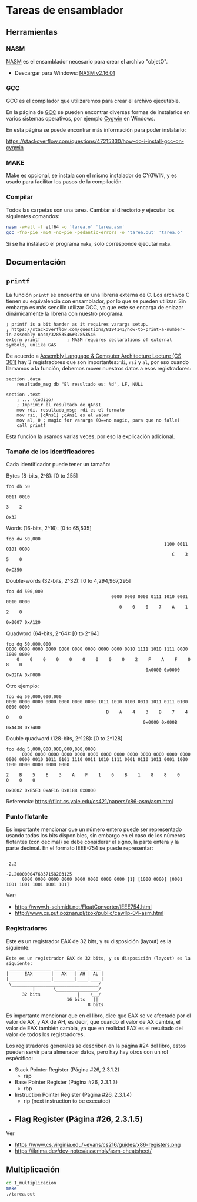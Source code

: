 # Tareas de ensamblador

## Herramientas

### NASM

[NASM](https://www.nasm.us/) es el ensamblador necesario para crear el archivo "objetO".

- Descargar para Windows: [NASM v2.16.01](https://www.nasm.us/pub/nasm/releasebuilds/2.16.01/)

### GCC

GCC es el compilador que utilizaremos para crear el archivo ejecutable.

En la página de [GCC](https://gcc.gnu.org/install/binaries.html) se pueden encontrar diversas formas de instalarlos en varios sistemas operativos, por ejemplo [Cygwin](https://sourceware.org/cygwin/) en Windows.

En esta página se puede encontrar más información para poder instalarlo:

https://stackoverflow.com/questions/47215330/how-do-i-install-gcc-on-cygwin

### MAKE

Make es opcional, se instala con el mismo instalador de CYGWIN, y es usado para facilitar los pasos de la compilación.

### Compilar

Todos las carpetas son una tarea. Cambiar al directorio y ejecutar los siguientes comandos:

```bash
nasm -w+all -f elf64 -o 'tarea.o' 'tarea.asm'
gcc -fno-pie -m64 -no-pie -pedantic-errors -o 'tarea.out' 'tarea.o'
```

Si se ha instalado el programa `make`, solo corresponde ejecutar `make`.

## Documentación

## `printf`

La función `printf` se encuentra en una librería externa de C. Los archivos C tienen su equivalencia con ensamblador, por lo que se pueden utilizar. Sin embargo es más sencillo utilizar GCC, ya que este se encarga de enlazar dinámicamente la librería con nuestro programa.

```assembly
; printf is a bit harder as it requires varargs setup.
; https://stackoverflow.com/questions/8194141/how-to-print-a-number-in-assembly-nasm/32853546#32853546
extern printf          ; NASM requires declarations of external symbols, unlike GAS
```

De acuerdo a [Assembly Language &amp; Computer Architecture Lecture (CS 301)](https://www.cs.uaf.edu/2017/fall/cs301/lecture/09_25_printf.html) hay 3 registradores que son importantes:`rdi`, `rsi` y `al`, por eso cuando llamamos a la función, debemos mover nuestros datos a esos registradores:

```assembly
section .data
    resultado_msg db "El resultado es: %d", LF, NULL
    
section .text
    ; ... (código)
    ; Imprimir el resultado de qAns1
    mov rdi, resultado_msg; rdi es el formato
    mov rsi, [qAns1] ;qAns1 es el valor
    mov al, 0 ; magic for varargs (0==no magic, para que no falle)
    call printf
```

Esta función la usamos varias veces, por eso la explicación adicional.

### Tamaño de los identificadores

Cada identificador puede tener un tamaño:

Bytes (8-bits, 2^8): [0 to 255]

```
foo db 50
                                                                      0011 0010
                                                                         3    2
                                                                           0x32
```
Words (16-bits, 2^16): [0 to 65,535]

```
foo dw 50,000
                                                            1100 0011 0101 0000
                                                               C    3    5    0
                                                                         0xC350
```

Double-words (32-bits, 2^32): [0 to 4,294,967,295]

```
foo dd 500,000
                                        0000 0000 0000 0111 1010 0001 0010 0000
                                           0    0    0    7    A    1    2    0
                                                                  0x0007 0xA120
```

Quadword (64-bits, 2^64): [0 to 2^64]

```
foo dq 50,000,000
0000 0000 0000 0000 0000 0000 0000 0000 0000 0010 1111 1010 1111 0000 1000 0000
    0    0    0    0    0    0    0    0    0    2    F    A    F    0    8    0
                                                     0x0000 0x0000 0x02FA 0xF080
```

Otro ejemplo:

```
foo dq 50,000,000,000
0000 0000 0000 0000 0000 0000 0000 1011 1010 0100 0011 1011 0111 0100 0000 0000
                                      B    A    4    3    B    7    4    0    0
                                                    0x0000 0x000B 0xA43B 0x7400
```

Double quadword (128-bits, 2^128): [0 to 2^128]

```
foo ddq 5,000,000,000,000,000,0000
      0000 0000 0000 0000 0000 0000 0000 0000 0000 0000 0000 0000 0000 0000 0000 0010 1011 0101 1110 0011 1010 1111 0001 0110 1011 0001 1000 1000 0000 0000 0000 0000
                                                                                    2    B    5    E    3    A    F    1    6    B    1    8    8    0    0    0    0
                                                                                                                                   0x0002 0xB5E3 0xAF16 0xB188 0x0000
```

Referencia: https://flint.cs.yale.edu/cs421/papers/x86-asm/asm.html

### Punto flotante

Es importante mencionar que un número entero puede ser representado usando todas los bits disponibles, sin embargo en el caso de los números flotantes (con decimal) se debe considerar el signo, la parte entera y la parte decimal. En el formato IEEE-754 se puede representar:

```
                                                                                        -2.2
                                                                   -2.2000000476837158203125
      0000 0000 0000 0000 0000 0000 0000 0000 [1] [1000 0000] [0001 1001 1001 1001 1001 101]
```
Ver:

- https://www.h-schmidt.net/FloatConverter/IEEE754.html
- http://www.cs.put.poznan.pl/tzok/public/cawllp-04-asm.html

### Registradores

Este es un registrador EAX de 32 bits, y su disposición (layout) es la siguiente:

```
Este es un registrador EAX de 32 bits, y su disposición (layout) es la siguiente:
 ________________ ________ ____ ____
|      EAX       |   AX   | AH | AL |
|________________|________|____|____|
 \_________________________________/
          |       \________________/
      32 bits              |    \__/
                       16 bits   ||
                               8 bits
```

Es importante mencionar que en el libro, dice que EAX se ve afectado por el valor de AX, y AX de AH, es decir, que cuando el valor de AX cambia, el valor de EAX también cambia, ya que en realidad EAX es el resultado del valor de todos los registradores.

Los registradores generales se describen en la página #24 del libro, estos pueden servir para almenacer datos, pero hay hay otros con un rol espécifico:

- Stack Pointer Register (Página #26, 2.3.1.2)
  - rsp
- Base Pointer Register (Página #26, 2.3.1.3)
  - rbp
- Instruction Pointer Register (Página #26, 2.3.1.4)
  - rip (next instruction to be executed)
- Flag Register  (Página #26, 2.3.1.5)
  - 

Ver

- https://www.cs.virginia.edu/~evans/cs216/guides/x86-registers.png
- https://ikrima.dev/dev-notes/assembly/asm-cheatsheet/

## Multiplicación

```bash
cd 1_multiplicacion
make
./tarea.out
```